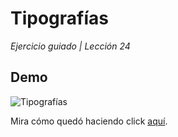 # Tipografías
*Ejercicio guiado | Lección 24*

## Demo

![Tipografías](https://s-media-cache-ak0.pinimg.com/originals/33/df/09/33df0950080a6f2056d3245832a9a90d.gif)

Mira cómo quedó haciendo click [aquí](https://itsandromeda.github.io/Tipografias/).
